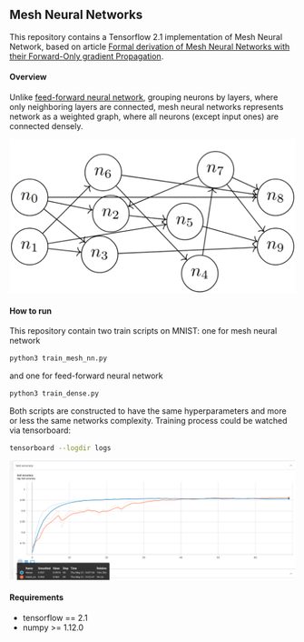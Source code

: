 ## Mesh Neural Networks

This repository contains a Tensorflow 2.1 implementation of Mesh Neural Network, based on article [Formal derivation of Mesh Neural Networks with their Forward-Only gradient Propagation](https://arxiv.org/abs/1905.06684).


#### Overview
Unlike [feed-forward neural network](https://en.wikipedia.org/wiki/Feedforward_neural_network), grouping neurons by layers, where only neighboring layers are connected,
mesh neural networks represents network as a weighted graph, where all neurons (except input ones) are connected densely. 

![mesh_nn_as_graph_from article](screenshot/mesh_nn.png)

#### How to run

This repository contain two train scripts on MNIST: 
one for mesh neural network
```bash
python3 train_mesh_nn.py
```
and one for feed-forward neural network
```bash
python3 train_dense.py
```

Both scripts are constructed to have the same hyperparameters and more or less the same networks complexity.
Training process could be watched via tensorboard:
```bash
tensorboard --logdir logs
```

![tensorboard_screenshot](screenshot/TensorBoardScreenshot.png)

#### Requirements
* tensorflow == 2.1
* numpy >= 1.12.0